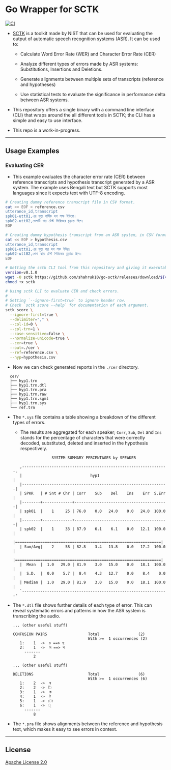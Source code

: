 # Go Wrapper for SCTK

[![CI](https://github.com/shahruk10/go-sctk/actions/workflows/ci.yml/badge.svg)](https://github.com/shahruk10/go-sctk/actions/workflows/ci.yml)

- [SCTK](https://github.com/usnistgov/SCTK) is a toolkit made by NIST that can be used for evaluating the output of automatic speech recognition systems (ASR). It can be used to:

  - Calculate Word Error Rate (WER) and Character Error Rate (CER)

  - Analyze different types of errors made by ASR systems: Substitutions, Insertions and Deletions.

  - Generate alignments between multiple sets of transcripts (reference and hypotheses)

  - Use statistical tests to evaluate the significance in performance delta between ASR systems.

- This repository offers a single binary with a command line interface (CLI) that wraps around the all different tools in SCTK; the CLI has a simple and easy to use interface.

- This repo is a work-in-progress.

---

## Usage Examples

### Evaluating CER

- This example evaluates the character error rate (CER) between reference transcripts and hypothesis transcript generated by a ASR system. The example uses Bengali text but SCTK supports most languages since it expects text with UTF-8 encoding.

```sh
# Creating dummy reference transcript file in CSV format.
cat << EOF > reference.csv
utterance_id,transcript
spk01-utt01,এর মূল্য বার্ষিক দশ লক্ষ ইউরো।
spk02-utt02,খেলাটি চার টেস্ট সিরিজের চূড়ান্ত ছিল।
EOF

# Creating dummy hypothesis transcript from an ASR system, in CSV format.
cat << EOF > hypothesis.csv
utterance_id,transcript
spk01-utt01,এর মূল্য বার্ দশ লক ইউর।
spk02-utt02,খেলা ছার টেস্ট শিরিজের চূড়ান্ত ছিল।
EOF

# Getting the sctk CLI tool from this repository and giving it executable permissions.
version=v0.1.0
wget -O sctk https://github.com/shahruk10/go-sctk/releases/download/${version}/sctk
chmod +x sctk

# Using sctk CLI to evaluate CER and check errors.
#
# Setting `--ignore-first=true` to ignore header row.
# Check `sctk score --help` for documentation of each argument.
sctk score \
  --ignore-first=true \
  --delimiter="," \
  --col-id=0 \
  --col-trn=1 \
  --case-sensitive=false \
  --normalize-unicode=true \
  --cer=true \
  --out=./cer \
  --ref=reference.csv \
  --hyp=hypothesis.csv
```

- Now we can check generated reports in the `./cer` directory.

```
  cer/
  ├── hyp1.trn
  ├── hyp1.trn.dtl
  ├── hyp1.trn.pra
  ├── hyp1.trn.raw
  ├── hyp1.trn.sgml
  ├── hyp1.trn.sys
  └── ref.trn
```

- The `*.sys` file contains a table showing a breakdown of the different types of errors.

  - The results are aggregated for each speaker; `Corr`, `Sub`, `Del` and `Ins` stands for
    the percentage of characters that were correctly decoded, substituted, deleted and inserted
    in the hypothesis respectively.

  ```
                   SYSTEM SUMMARY PERCENTAGES by SPEAKER                      

     ,----------------------------------------------------------------.
     |                              hyp1                              |
     |----------------------------------------------------------------|
     | SPKR   | # Snt # Chr | Corr    Sub    Del    Ins    Err  S.Err |
     |--------+-------------+-----------------------------------------|
     | spk01  |    1     25 | 76.0    0.0   24.0    0.0   24.0  100.0 |
     |--------+-------------+-----------------------------------------|
     | spk02  |    1     33 | 87.9    6.1    6.1    0.0   12.1  100.0 |
     |================================================================|
     | Sum/Avg|    2     58 | 82.8    3.4   13.8    0.0   17.2  100.0 |
     |================================================================|
     |  Mean  |  1.0   29.0 | 81.9    3.0   15.0    0.0   18.1  100.0 |
     |  S.D.  |  0.0    5.7 |  8.4    4.3   12.7    0.0    8.4    0.0 |
     | Median |  1.0   29.0 | 81.9    3.0   15.0    0.0   18.1  100.0 |
     `----------------------------------------------------------------'
  ```

- The `*.dtl` file shows further details of each type of error. This can reveal systematic
  errors and patterns in how the ASR system is transcribing the audio.

  ```
  ... (other useful stuff)

  CONFUSION PAIRS                  Total                 (2)
                                   With >=  1 occurrences (2)
     1:    1  ->  চ ==> ছ
     2:    1  ->  স ==> শ
       -------
           2

  ... (other useful stuff)

  DELETIONS                        Total                 (6)
                                   With >=  1 occurrences (6)
     1:    2  ->  ষ
     2:    2  ->  ি
     3:    1  ->  ক
     4:    1  ->  ট
     5:    1  ->  ো
     6:    1  ->  ্
       -------
           8
  ```

- The `*.pra` file shows alignments between the reference and hypothesis text, which
  makes it easy to see errors in context.

---

## License

[Apache License 2.0](LICENSE)
